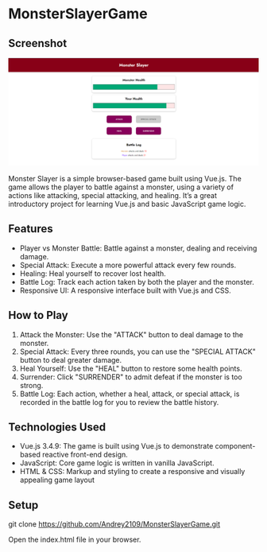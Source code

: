 # MonsterSlayerGame

## Screenshot
![Game Screenshot](prj-monster-01-starting-setup\image\screenshot_game.png)


Monster Slayer is a simple browser-based game built using Vue.js. The game allows the player to battle against a monster, using a variety of actions like attacking, special attacking, and healing. It’s a great introductory project for learning Vue.js and basic JavaScript game logic.

## Features
- Player vs Monster Battle: Battle against a monster, dealing and receiving damage.
- Special Attack: Execute a more powerful attack every few rounds.
- Healing: Heal yourself to recover lost health.
- Battle Log: Track each action taken by both the player and the monster.
- Responsive UI: A responsive interface built with Vue.js and CSS.

## How to Play
1. Attack the Monster: Use the "ATTACK" button to deal damage to the monster.
2. Special Attack: Every three rounds, you can use the "SPECIAL ATTACK" button to deal greater damage.
3. Heal Yourself: Use the "HEAL" button to restore some health points.
4. Surrender: Click "SURRENDER" to admit defeat if the monster is too strong.
5. Battle Log: Each action, whether a heal, attack, or special attack, is recorded in the battle log for you to review the battle history.

## Technologies Used
- Vue.js 3.4.9: The game is built using Vue.js to demonstrate component-based reactive front-end design.
- JavaScript: Core game logic is written in vanilla JavaScript.
- HTML & CSS: Markup and styling to create a responsive and visually appealing game layout

## Setup

git clone <https://github.com/Andrey2109/MonsterSlayerGame.git>

Open the index.html file in your browser.
